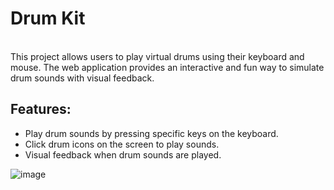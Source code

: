<h1>Drum Kit</h1>
<br>
This project allows users to play virtual drums using their keyboard and mouse. The web application provides
an interactive and fun way to simulate drum sounds with visual feedback.

<h2>Features:</h2>
<ul>
  <li>Play drum sounds by pressing specific keys on the keyboard.</li>
  <li>Click drum icons on the screen to play sounds.</li>
  <li>Visual feedback when drum sounds are played.</li>
</ul>

![image](https://github.com/user-attachments/assets/0a70443c-0c68-4353-8161-044a13f7b245)

